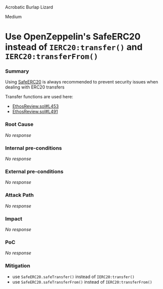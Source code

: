 Acrobatic Burlap Lizard

Medium

# Use OpenZeppelin's SafeERC20 instead of `IERC20:transfer()` and `IERC20:transferFrom()`

### Summary

Using [SafeERC20](https://github.com/OpenZeppelin/openzeppelin-contracts/blob/master/contracts/token/ERC20/utils/SafeERC20.sol) is always recommended to prevent security issues when dealing with ERC20 transfers

Transfer functions are used here:
- [EthosReview.sol#L453](https://github.com/sherlock-audit/2024-10-ethos-network/blob/main/ethos/packages/contracts/contracts/EthosReview.sol#L453)
- [EthosReview.sol#L491](https://github.com/sherlock-audit/2024-10-ethos-network/blob/main/ethos/packages/contracts/contracts/EthosReview.sol#L491)

### Root Cause

_No response_

### Internal pre-conditions

_No response_

### External pre-conditions

_No response_

### Attack Path

_No response_

### Impact

_No response_

### PoC

_No response_

### Mitigation

- use `SafeERC20.safeTransfer()` instead of `IERC20:transfer()`
- use `SafeERC20.safeTransferFrom()` instead of `IERC20:transferFrom()`